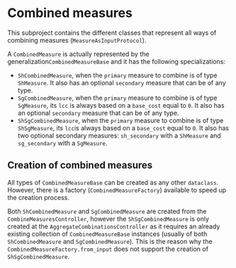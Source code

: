 # Combined measures

This subproject contains the different classes that represent all ways of combining measures (`MeasureAsInputProtocol`).

A `CombinedMeasure` is actually represented by the generalization`CombinedMeasureBase` and it 
has the following specializations:

- `ShCombinedMeasure`, when the `primary` measure to combine is of type `ShMeasure`. It also has an optional `secondary` measure that can be of any type.
- `SgCombinedMeasure`, when the `primary` measure to combine is of type `SgMeasure`, its `lcc` is always based on a `base_cost` equal to `0`. It also has an optional `secondary` measure that can be of any type.
- `ShSgCombinedMeasure`, when the `primary` measure to combine is of type `ShSgMeasure`, its `lcc`is always based on a `base_cost` equal to `0`. It also has two optional secondary measures: `sh_secondary` with a `ShMeasure` and `sg_secondary` with a `SgMeasure`.

## Creation of combined measures

All types of `CombinedMeasureBase` can be created as any other `dataclass`. However, there is a factory (`CombinedMeasureFactory`) available to speed up the creation process.

Both `ShCombinedMeasure` and `SgCombinedMeasure`  are created from the `CombineMeasuresController`, however the `ShSgCombinedMeasure` is only created at the `AggregateCombinationsController` as it requires an already existing collection of `CombinedMeasureBase` instances (usually of both `ShCombinedMeasure` and `SgCombinedMeasure`). This is the reason why the `CombinedMeasureFactory.from_input` does not support the creation of `ShSgCombinedMeasure`.